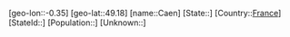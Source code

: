﻿---
location: [49.18,-0.35]
type: City
tags:
- geo/City


SpocWebEntityId: 29446
isDeleted: false
confidential: public

---
[geo-lon::-0.35]
[geo-lat::49.18]
[name::Caen]
[State::]
[Country::[France](geo/Continent/Europe/France.md)]
[StateId::]
[Population::]
[Unknown::]

